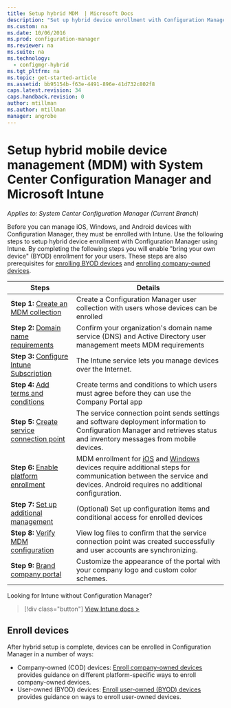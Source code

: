 ```yaml
---
title: Setup hybrid MDM  | Microsoft Docs
description: "Set up hybrid device enrollment with Configuration Manager and Intune."
ms.custom: na
ms.date: 10/06/2016
ms.prod: configuration-manager
ms.reviewer: na
ms.suite: na
ms.technology:
  - configmgr-hybrid
ms.tgt_pltfrm: na
ms.topic: get-started-article
ms.assetid: bb95154b-f63e-4491-896e-41d732c802f8
caps.latest.revision: 34
caps.handback.revision: 0
author: mtillman
ms.author: mtillman
manager: angrobe
---
```


# Setup hybrid mobile device management (MDM) with System Center Configuration Manager and Microsoft Intune

*Applies to: System Center Configuration Manager (Current Branch)*


Before you can manage iOS, Windows, and Android devices with Configuration Manager, they must be enrolled with Intune. Use the following steps to setup hybrid device enrollment with Configuration Manager using Intune. By completing the following steps you will enable "bring your own device" (BYOD) enrollment for your users. These steps are also prerequisites for [enrolling BYOD devices](deploy-use/enroll-hybrid-ios-mac.md) and [enrolling company-owned devices](enroll-company-owned-devices.md).

 |Steps|Details|  
 |-----------|-------------|  
 |**Step 1:** [Create an MDM collection](deploy-use/create-mdm-collection.md)|Create a Configuration Manager user collection with users whose devices can be enrolled|  
 |**Step 2:** [Domain name requirements](deploy-use/confirm-dns.md)|Confirm your organization's domain name service (DNS) and Active Directory user management meets MDM requirements|
 |**Step 3:** [Configure Intune Subscription](deploy-use/configure-intune-subscription.md)|The Intune service lets you manage devices over the Internet.|  
 |**Step 4:** [Add terms and conditions](deploy-use/terms-and-conditions.md)| Create terms and conditions to which users must agree before they can use the Company Portal app|
 |**Step 5:** [Create service connection point](deploy-use/create-service-connection-point.md)|The service connection point sends settings and software deployment information to Configuration Manager and retrieves status and inventory messages from mobile devices. |  
 |**Step 6:** [Enable platform enrollment](deploy-use/enable-platform-enrollment.md)|MDM enrollment for [iOS](#ios-and-mac-enrollment-setup) and [Windows](#windows-enrollment-setup) devices require additional steps for communication between the service and devices. Android requires no additional configuration.|  
 |**Step 7:** [Set up additional management](deploy-use/set-up-additional-management.md)|(Optional) Set up configuration items and conditional access for enrolled devices|
 |**Step 8:** [Verify MDM configuration](deploy-use/verify-mdm-configuration.md)|View log files to confirm that the service connection point was created successfully and user accounts are synchronizing.|
 |**Step 9:** [Brand company portal](deploy-use/company-portal-branding.md)|Customize the appearance of the portal with your company logo and custom color schemes.|

Looking for Intune without Configuration Manager?
> [!div class="button"]
[View Intune docs >](https://docs.microsoft.com/intune/deploy-use/enroll-devices-in-microsoft-intune)


## Enroll devices
After hybrid setup is complete, devices can be enrolled in Configuration Manager in a number of ways:
- Company-owned (COD) devices: [Enroll company-owned devices](enroll-company-owned-devices.md) provides guidance on different platform-specific ways to enroll company-owned devices.
- User-owned (BYOD) devices: [Enroll user-owned (BYOD) devices](deploy-use/enroll-hybrid-ios-mac.md) provides guidance on ways to enroll user-owned devices.
